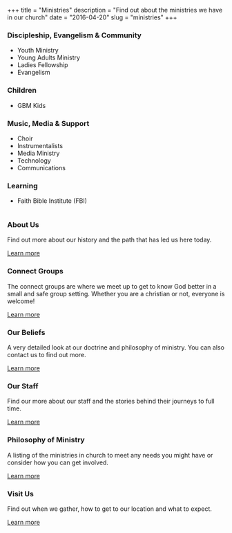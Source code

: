 +++
title = "Ministries"
description = "Find out about the ministries we have in our church"
date = "2016-04-20"
slug = "ministries"
+++

### Discipleship, Evangelism & Community
- Youth Ministry <a href="http://fb.me/gbmyouth">
<i class="fa fa-facebook fa-fw" aria-hidden="true"></i></a> <a href="https://www.instagram.com/gbmyouth/"><i class="fa fa-instagram fa-fw" aria-hidden="true"></i></a>
- Young Adults Ministry <a href="http://fb.me/gbmYAF"><i class="fa fa-facebook fa-fw" aria-hidden="true"></i></a>
- Ladies Fellowship <a href="http://fb.me/GBMLadiesFellowship"><i class="fa fa-facebook fa-fw" aria-hidden="true"></i></a>
- Evangelism

### Children
- GBM Kids <a href="http://fb.me/GBMKids"><i class="fa fa-facebook fa-fw" aria-hidden="true"></i></a>

### Music, Media & Support
- Choir
- Instrumentalists
- Media Ministry
- Technology
- Communications

### Learning
- Faith Bible Institute (FBI)

<section class="features">
  <article>
    <a href="/about-us/" class="image"><img src="/images/footer-about-us.jpg" alt=""/></a>
    <h3 class="major">About Us</h3>
    <p>Find out more about our history and the path that has led us here today.</p>
    <a href="/about-us/" class="special">Learn more</a>
  </article>
  <article>
    <a href="/connect-groups/" class="image"><img src="/images/footer-connect-groups.jpg" alt=""/></a>
    <h3 class="major">Connect Groups</h3>
    <p>The connect groups are where we meet up to get to know God better in a small and safe group setting. Whether you are a christian or not, everyone is welcome!</p>
    <a href="/connect-groups/" class="special">Learn more</a>
  </article>
  <article>
    <a href="/our-beliefs/" class="image"><img src="/images/footer-our-beliefs.jpg" alt=""/></a>
    <h3 class="major">Our Beliefs</h3>
    <p>A very detailed look at our doctrine and philosophy of ministry. You can also contact us to find out more.</p>
    <a href="/our-beliefs/" class="special">Learn more</a>
  </article>
  <article>
    <a href="/our-staff/" class="image"><img src="/images/footer-our-staff.jpg" alt=""/></a>
    <h3 class="major">Our Staff</h3>
    <p>Find our more about our staff and the stories behind their journeys to full time.</p>
    <a href="/our-staff/" class="special">Learn more</a>
  </article>
  <article>
    <a href="/philosophy-of-ministry/" class="image"><img src="/images/footer-philosophy-of-ministry.jpg" alt=""/></a>
    <h3 class="major">Philosophy of Ministry</h3>
    <p>A listing of the ministries in church to meet any needs you might have or consider how you can get involved.</p>
    <a href="/philosophy-of-ministry/" class="special">Learn more</a>
  </article>
  <article>
    <a href="/visit-us/" class="image"><img src="/images/footer-visit-us.jpg" alt=""/></a>
    <h3 class="major">Visit Us</h3>
    <p>Find out when we gather, how to get to our location and what to expect.</p>
    <a href="/visit-us/" class="special">Learn more</a>
  </article>
</section>
